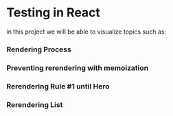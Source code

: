 # Testing in React

in this project we will be able to visualize topics such as: 

### Rendering Process
### Preventing rerendering with memoization
### Rerendering Rule #1 until Hero
### Rerendering List
